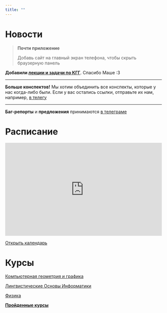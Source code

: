 ```yaml
---
title: ""
---
```


# Новости

> **Почти приложение**
>
> Добавь сайт на главный экран телефона, чтобы скрыть браузерную панель

**Добавили [лекции и задачи по КГГ](courses/cgg)**. Спасибо Маше :3

---

**Больше конспектов!** Мы хотим объединить все конспекты, которые у нас когда-либо были. Если у вас остались ссылки, отправьте их нам, например, [в телегу](tg://resolve?domain=creewick)

---

**Баг-репорты** и **предложения** принимаются [в телеграме](tg://resolve?domain=creewick)

# Расписание

<iframe src="https://calendar.google.com/calendar/embed?showTitle=0&amp;showNav=0&amp;showDate=0&amp;showPrint=0&amp;showTabs=0&amp;showCalendars=0&amp;showTz=0&amp;mode=AGENDA&amp;height=300&amp;wkst=2&amp;bgcolor=%23ffffff&amp;src=cijps4dd37nh36sd4pctbt5m9k%40group.calendar.google.com&amp;color=%235A6986&amp;ctz=Asia%2FYekaterinburg" style="border-width:0" width="100%" height="300" frameborder="0" scrolling="no"></iframe>

[Открыть календарь](calendar)

# Курсы

[Компьютерная геометрия и графика](courses/3/cgg)

[Лингвистические Основы Информатики](courses/3/loi)

[Физика](courses/3/physics)

**[Пройденные курсы](courses/)**